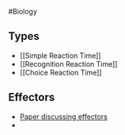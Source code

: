 #Biology 
## Types
* [[Simple Reaction Time]]
* [[Recognition Reaction Time]]
* [[Choice Reaction Time]]
## Effectors
* [Paper discussing effectors](https://www.sciencebuddies.org/Files/16478/4/clemson.rt.pdf)
* 